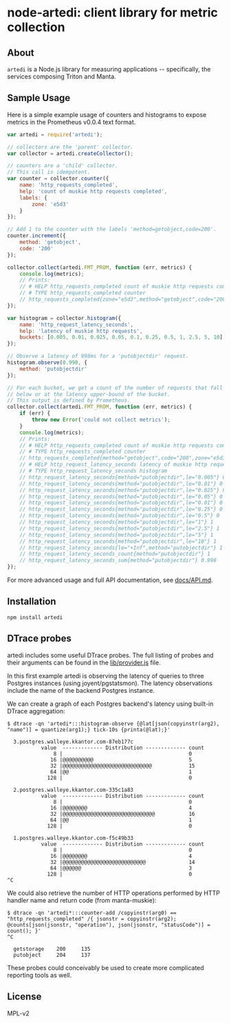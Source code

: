 # node-artedi: client library for metric collection

## About
`artedi` is a Node.js library for measuring applications -- specifically, the
services composing Triton and Manta.

## Sample Usage
Here is a simple example usage of counters and histograms to expose
metrics in the Prometheus v0.0.4 text format.

```javascript
var artedi = require('artedi');

// collectors are the 'parent' collector.
var collector = artedi.createCollector();

// counters are a 'child' collector.
// This call is idempotent.
var counter = collector.counter({
    name: 'http_requests_completed',
    help: 'count of muskie http requests completed',
    labels: {
        zone: 'e5d3'
    }
});

// Add 1 to the counter with the labels 'method=getobject,code=200'.
counter.increment({
    method: 'getobject',
    code: '200'
});

collector.collect(artedi.FMT_PROM, function (err, metrics) {
    console.log(metrics);
    // Prints:
    // # HELP http_requests_completed count of muskie http requests completed
    // # TYPE http_requests_completed counter
    // http_requests_completed{zone="e5d3",method="getobject",code="200"} 1
});

var histogram = collector.histogram({
    name: 'http_request_latency_seconds',
    help: 'latency of muskie http requests',
    buckets: [0.005, 0.01, 0.025, 0.05, 0.1, 0.25, 0.5, 1, 2.5, 5, 10]
});

// Observe a latency of 998ms for a 'putobjectdir' request.
histogram.observe(0.998, {
    method: 'putobjectdir'
});

// For each bucket, we get a count of the number of requests that fall
// below or at the latency upper-bound of the bucket.
// This output is defined by Prometheus.
collector.collect(artedi.FMT_PROM, function (err, metrics) {
    if (err) {
        throw new Error('could not collect metrics');
    }
    console.log(metrics);
    // Prints:
    // # HELP http_requests_completed count of muskie http requests completed
    // # TYPE http_requests_completed counter
    // http_requests_completed{method="getobject",code="200",zone="e5d3"} 1
    // # HELP http_request_latency_seconds latency of muskie http requests
    // # TYPE http_request_latency_seconds histogram
    // http_request_latency_seconds{method="putobjectdir",le="0.005"} 0
    // http_request_latency_seconds{method="putobjectdir",le="0.01"} 0
    // http_request_latency_seconds{method="putobjectdir",le="0.025"} 0
    // http_request_latency_seconds{method="putobjectdir",le="0.05"} 0
    // http_request_latency_seconds{method="putobjectdir",le="0.01"} 0
    // http_request_latency_seconds{method="putobjectdir",le="0.25"} 0
    // http_request_latency_seconds{method="putobjectdir",le="0.5"} 0
    // http_request_latency_seconds{method="putobjectdir",le="1"} 1
    // http_request_latency_seconds{method="putobjectdir",le="2.5"} 1
    // http_request_latency_seconds{method="putobjectdir",le="5"} 1
    // http_request_latency_seconds{method="putobjectdir",le="10"} 1
    // http_request_latency_seconds{le="+Inf",method="putobjectdir"} 1
    // http_request_latency_seconds_count{method="putobjectdir"} 1
    // http_request_latency_seconds_sum{method="putobjectdir"} 0.998
});
```

For more advanced usage and full API documentation, see
[docs/API.md](./docs/API.md).

## Installation
```
npm install artedi
```

## DTrace probes
artedi includes some useful DTrace probes. The full listing of probes and their
arguments can be found in the [lib/provider.js](./lib/provider.js) file.

In this first example artedi is observing the latency of queries to three
Postgres instances (using joyent/pgstatsmon). The latency observations include
the name of the backend Postgres instance.

We can create a graph of each Postgres backend's latency using built-in DTrace
aggregation:
```
$ dtrace -qn 'artedi*:::histogram-observe {@lat[json(copyinstr(arg2), "name")] = quantize(arg1);} tick-10s {printa(@lat);}'

  3.postgres.walleye.kkantor.com-87eb177c
           value  ------------- Distribution ------------- count
               8 |                                         0
              16 |@@@@@@@@@@                               5
              32 |@@@@@@@@@@@@@@@@@@@@@@@@@@@@@            15
              64 |@@                                       1
             128 |                                         0

  2.postgres.walleye.kkantor.com-335c1a83
           value  ------------- Distribution ------------- count
               8 |                                         0
              16 |@@@@@@@@                                 4
              32 |@@@@@@@@@@@@@@@@@@@@@@@@@@@@@@           16
              64 |@@                                       1
             128 |                                         0

  1.postgres.walleye.kkantor.com-f5c49b33
           value  ------------- Distribution ------------- count
               8 |                                         0
              16 |@@@@@@@@                                 4
              32 |@@@@@@@@@@@@@@@@@@@@@@@@@@@              14
              64 |@@@@@@                                   3
             128 |                                         0
^C
```

We could also retrieve the number of HTTP operations performed by HTTP handler
name and return code (from manta-muskie):
```
$ dtrace -qn 'artedi*:::counter-add /copyinstr(arg0) == "http_requests_completed" /{ jsonstr = copyinstr(arg2); @counts[json(jsonstr, "operation"), json(jsonstr, "statusCode")] = count(); }'
^C

  getstorage    200     135
  putobject     204     137
```

These probes could conceivably be used to create more complicated reporting
tools as well.

## License

MPL-v2
